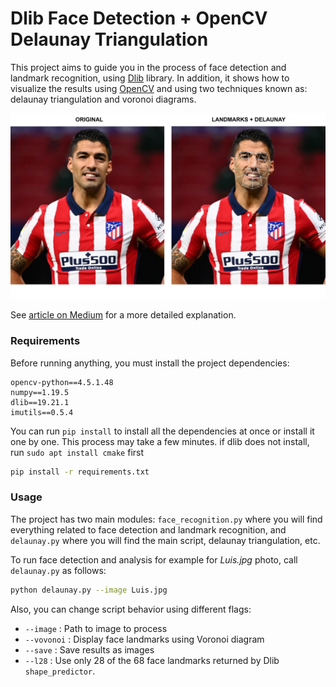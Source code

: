 # Dlib Face Detection + OpenCV Delaunay Triangulation

This project aims to guide you in the process of face detection and landmark recognition, using 
[Dlib](http://dlib.net/) library. In addition, it shows how to visualize the results using [OpenCV](https://opencv.org/) 
and using two techniques known as: delaunay triangulation and voronoi diagrams.

![img](results.png)

See [article on Medium](https://medium.com/idatha-enterprise-experience-academic-s/detecci%C3%B3n-de-caras-y-triangulaci%C3%B3n-de-delaunay-con-dlib-y-opencv-3d039374bec9) for a more detailed explanation.

### Requirements
Before running anything, you must install the project dependencies: 

```
opencv-python==4.5.1.48
numpy==1.19.5
dlib==19.21.1
imutils==0.5.4
```

You can run ```pip install``` to install all the dependencies at once or install it one by one. This process may take a few minutes.
if dlib does not install, run ```sudo apt install cmake``` first

```bash
pip install -r requirements.txt
```
### Usage

The project has two main modules: ```face_recognition.py``` where you will find everything related to 
face detection and landmark recognition, and ```delaunay.py``` where you will find the main script, 
delaunay triangulation, etc.


To run face detection and analysis for example for <i>Luis.jpg</i> photo, call ```delaunay.py``` as follows:

```bash
python delaunay.py --image Luis.jpg 
```

Also, you can change script behavior using different flags:

- ```--image``` : Path to image to process
- ```--vovonoi``` : Display face landmarks using Voronoi diagram
- ```--save``` : Save results as images
- ```--l28``` : Use only 28 of the 68 face landmarks returned by Dlib ```shape_predictor```.
